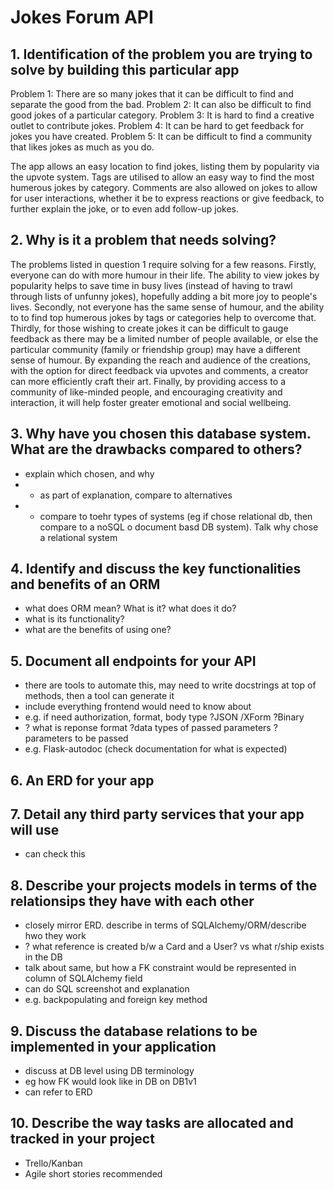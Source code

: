 # Jokes Forum API

## 1. Identification of the problem you are trying to solve by building this particular app

Problem 1: There are so many jokes that it can be difficult to find and separate the good from the bad. 
Problem 2: It can also be difficult to find good jokes of a particular category.
Problem 3: It is hard to find a creative outlet to contribute jokes.
Problem 4: It can be hard to get feedback for jokes you have created. 
Problem 5: It can be difficult to find a community that likes jokes as much as you do. 

The app allows an easy location to find jokes, listing them by popularity via the upvote system. Tags are utilised to allow an easy way to find the most humerous jokes by category. Comments are also allowed on jokes to allow for user interactions, whether it be to express reactions or give feedback, to further explain the joke, or to even add follow-up jokes.

## 2. Why is it a problem that needs solving?

The problems listed in question 1 require solving for a few reasons. Firstly, everyone can do with more humour in their life. The ability to view jokes by popularity helps to save time in busy lives (instead of having to trawl through lists of unfunny jokes), hopefully adding a bit more joy to people's lives. Secondly, not everyone has the same sense of humour, and the ability to to find top humerous jokes by tags or categories help to overcome that. Thirdly, for those wishing to create jokes it can be difficult to gauge feedback as there may be a limited number of people available, or else the particular community (family or friendship group) may have a different sense of humour. By expanding the reach and audience of the creations, with the option for direct feedback via upvotes and comments, a creator can more efficiently craft their art. Finally, by providing access to a community of like-minded people, and encouraging creativity and interaction, it will help foster greater emotional and social wellbeing. 

## 3. Why have you chosen this database system. What are the drawbacks compared to others?

- explain which chosen, and why
- - as part of explanation, compare to alternatives
- - compare to toehr types of systems (eg if chose relational db, then compare to a noSQL o document basd DB system). Talk why chose a relational system

## 4. Identify and discuss the key functionalities and benefits of an ORM

- what does ORM mean? What is it? what does it do?
- what is its functionality?
- what are the benefits of using one?

## 5. Document all endpoints for your API
- there are tools to automate this, may need to write docstrings at top of methods, then a tool can generate it
- include everything frontend would need to know about
- e.g. if need authorization, format, body type ?JSON /XForm ?Binary
- ? what is reponse format ?data types of passed parameters ? parameters to be passed 
- e.g. Flask-autodoc (check documentation for what is expected)

## 6. An ERD for your app


## 7. Detail any third party services that your app will use
- can check this

## 8. Describe your projects models in terms of the relationsips they have with each other
- closely mirror ERD. describe in terms of SQLAlchemy/ORM/describe hwo they work
- ? what reference is created b/w a Card and a User? vs what r/ship exists in the DB
- talk about same, but how a FK constraint would be represented in column of SQLAlchemy field
- can do SQL screenshot and explanation 
- e.g. backpopulating and foreign key method

## 9. Discuss the database relations to be implemented in your application
- discuss at DB level using DB terminology
- eg how FK would look like in DB on DB1v1
- can refer to ERD

## 10. Describe the way tasks are allocated and tracked in  your project 
- Trello/Kanban
- Agile short stories recommended 